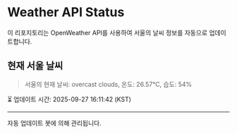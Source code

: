 
# Weather API Status

이 리포지토리는 OpenWeather API를 사용하여 서울의 날씨 정보를 자동으로 업데이트합니다.

## 현재 서울 날씨
> 서울의 현재 날씨: overcast clouds, 온도: 26.57°C, 습도: 54%

⏳ 업데이트 시간: 2025-09-27 16:11:42 (KST)

---
자동 업데이트 봇에 의해 관리됩니다.
